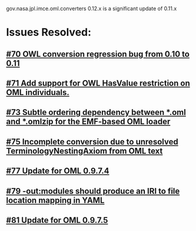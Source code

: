 gov.nasa.jpl.imce.oml.converters 0.12.x is a significant update of 0.11.x

# Issues Resolved:

## [#70 OWL conversion regression bug from 0.10 to 0.11](https://github.com/JPL-IMCE/gov.nasa.jpl.imce.oml.converters/issues/70)
          
## [#71 Add support for OWL HasValue restriction on OML individuals.](https://github.com/JPL-IMCE/gov.nasa.jpl.imce.oml.converters/issues/71)

## [#73 Subtle ordering dependency between *.oml and *.omlzip for the EMF-based OML loader](https://github.com/JPL-IMCE/gov.nasa.jpl.imce.oml.converters/issues/73)

## [#75 Incomplete conversion due to unresolved TerminologyNestingAxiom from OML text](https://github.com/JPL-IMCE/gov.nasa.jpl.imce.oml.converters/issues/75)

## [#77 Update for OML 0.9.7.4](https://github.com/JPL-IMCE/gov.nasa.jpl.imce.oml.converters/issues/77)

## [#79 -out:modules should produce an IRI to file location mapping in YAML](https://github.com/JPL-IMCE/gov.nasa.jpl.imce.oml.converters/issues/79)

## [#81 Update for OML 0.9.7.5](https://github.com/JPL-IMCE/gov.nasa.jpl.imce.oml.converters/issues/81)
